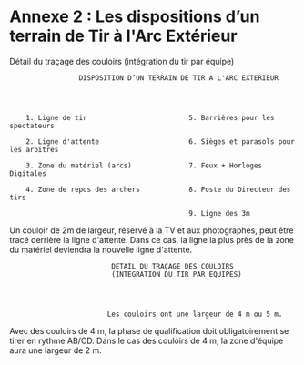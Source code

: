 # Annexe 2 : Les dispositions d’un terrain de Tir à l'Arc Extérieur

Détail du traçage des couloirs (intégration du tir par équipe)

                     DISPOSITION D’UN TERRAIN DE TIR A L'ARC EXTERIEUR




        1. Ligne de tir                         5. Barrières pour les spectateurs

        2. Ligne d'attente                      6. Sièges et parasols pour les arbitres

        3. Zone du matériel (arcs)              7. Feux + Horloges Digitales

        4. Zone de repos des archers            8. Poste du Directeur des tirs

                                                9. Ligne des 3m

Un couloir de 2m de largeur, réservé à la TV et aux photographes, peut être tracé derrière la ligne d'attente.
Dans ce cas, la ligne la plus près de la zone du matériel deviendra la nouvelle ligne d'attente.

                             DETAIL DU TRAÇAGE DES COULOIRS
                             (INTEGRATION DU TIR PAR EQUIPES)




                            Les couloirs ont une largeur de 4 m ou 5 m.

Avec des couloirs de 4 m, la phase de qualification doit obligatoirement se tirer en rythme AB/CD.
Dans le cas des couloirs de 4 m, la zone d'équipe aura une largeur de 2 m.
